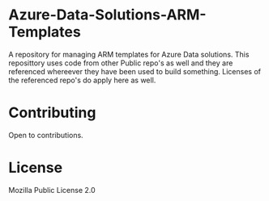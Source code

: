 # Azure-Data-Solutions-ARM-Templates
A repository for managing ARM templates for Azure Data solutions. This reposittory uses code from other Public repo's as well and they are referenced whereever they have been used to build something. Licenses of the referenced repo's do apply here as well.

# Contributing

Open to contributions.

# License
 Mozilla Public License 2.0
